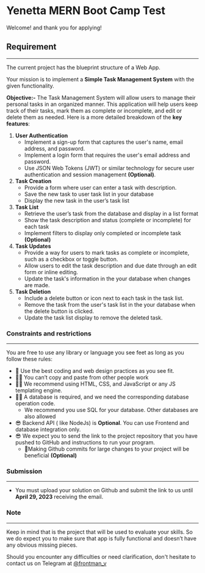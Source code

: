 # Yenetta MERN Boot Camp Test

Welcome! and thank you for applying!

## Requirement

---

The current project has the blueprint structure of a Web App.

Your mission is to implement a **Simple Task Management System** with the given functionality.

**Objective:-** The Task Management System will allow users to manage their personal tasks in an organized manner. This application will help users keep track of their tasks, mark them as complete or incomplete, and edit or delete them as needed. Here is a more detailed breakdown of the **key features**:

1. **User Authentication**
    - Implement a sign-up form that captures the user's name, email address, and password.
    - Implement a login form that requires the user's email address and password.
    - Use JSON Web Tokens (JWT) or similar technology for secure user authentication and session management **(Optional)**.
2. **************************Task Creation**************************
    - Provide a form where user can enter a task with description.
    - Save the new task to user task list in your database
    - Display the new task in the user’s task list
3. **Task List**
    - Retrieve the user’s task from the database and display in a list format
    - Show the task description and status (complete or incomplete) for each task
    - Implement filters to display only completed or incomplete task **(Optional)**
4. **Task Updates**
    - Provide a way for users to mark tasks as complete or incomplete, such as a checkbox or toggle button.
    - Allow users to edit the task description and due date through an edit form or inline editing.
    - Update the task's information in the your database when changes are made.
5. **Task Deletion**
    - Include a delete button or icon next to each task in the task list.
    - Remove the task from the user's task list in the your database when the delete button is clicked.
    - Update the task list display to remove the deleted task.

### Constraints and restrictions

---

You are free to use any library or language you see feet as long as you follow these rules:

- 🥇 Use the best coding and web design practices as you see fit.
- 👎🏼 You can’t copy and paste from other people work
- 👍🏼 We recommend using HTML, CSS, and JavaScript or any JS templating engine.
- 👍🏼 A database is required, and we need the corresponding database operation code.
    - We recommend you use SQL for your database. Other databases are also allowed
- 😎 Backend API ( like NodeJs) is **Optional**. You can use Frontend and database integration only.
- 😎 We expect you to send the link to the project repository that you have pushed to GitHub and instructions to run your program.
    - 💫Making Github commits for large changes to your project will be beneficial **(Optional)**

### Submission

---
- You must upload your solution on Github and submit the link to us until **April 29, 2023** receiving the email.

### Note

---

Keep in mind that is the project that will be used to evaluate your skills. So we do expect you to make sure that app is fully functional and doesn’t have any obvious missing pieces.

Should you encounter any difficulties or need clarification, don't hesitate to contact us on Telegram at [@frontman_v](https://t.me/Frontman_V)
